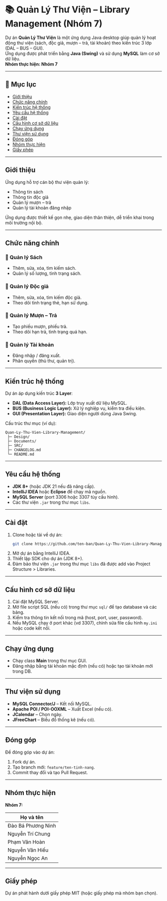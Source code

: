 # 📚 Quản Lý Thư Viện – Library Management (Nhóm 7)

Dự án **Quản Lý Thư Viện** là một ứng dụng Java desktop giúp quản lý hoạt động thư viện (sách, độc giả, mượn – trả, tài khoản) theo kiến trúc 3 lớp (DAL – BUS – GUI).  
Ứng dụng được phát triển bằng **Java (Swing)** và sử dụng **MySQL** làm cơ sở dữ liệu.  
**Nhóm thực hiện: Nhóm 7**

---

## 📑 Mục lục
- [Giới thiệu](#giới-thiệu)
- [Chức năng chính](#chức-năng-chính)
- [Kiến trúc hệ thống](#kiến-trúc-hệ-thống)
- [Yêu cầu hệ thống](#yêu-cầu-hệ-thống)
- [Cài đặt](#cài-đặt)
- [Cấu hình cơ sở dữ liệu](#cấu-hình-cơ-sở-dữ-liệu)
- [Chạy ứng dụng](#chạy-ứng-dụng)
- [Thư viện sử dụng](#thư-viện-sử-dụng)
- [Đóng góp](#đóng-góp)
- [Nhóm thực hiện](#nhóm-thực-hiện)
- [Giấy phép](#giấy-phép)

---

## Giới thiệu
Ứng dụng hỗ trợ cán bộ thư viện quản lý:
- Thông tin sách
- Thông tin độc giả
- Quản lý mượn – trả
- Quản lý tài khoản đăng nhập

Ứng dụng được thiết kế gọn nhẹ, giao diện thân thiện, dễ triển khai trong môi trường nội bộ.

---

## Chức năng chính
### 📝 Quản lý Sách
- Thêm, sửa, xóa, tìm kiếm sách.
- Quản lý số lượng, tình trạng sách.

### 👤 Quản lý Độc giả
- Thêm, sửa, xóa, tìm kiếm độc giả.
- Theo dõi tình trạng thẻ, hạn sử dụng.

### 🔄 Quản lý Mượn – Trả
- Tạo phiếu mượn, phiếu trả.
- Theo dõi hạn trả, tình trạng quá hạn.

### 🔑 Quản lý Tài khoản
- Đăng nhập / đăng xuất.
- Phân quyền (thủ thư, quản trị).

---

## Kiến trúc hệ thống
Dự án áp dụng kiến trúc **3 Layer**:
- **DAL (Data Access Layer):** Lớp truy xuất dữ liệu MySQL.
- **BUS (Business Logic Layer):** Xử lý nghiệp vụ, kiểm tra điều kiện.
- **GUI (Presentation Layer):** Giao diện người dùng Java Swing.

Cấu trúc thư mục (ví dụ):
```
Quan-Ly-Thu-Vien-Library-Management/
 ├─ Design/
 ├─ Documents/
 ├─ SRC/
 ├─ CHANGELOG.md
 └─ README.md
```

---

## Yêu cầu hệ thống
- **JDK 8+** (hoặc JDK 21 nếu đã nâng cấp).
- **IntelliJ IDEA** hoặc **Eclipse** để chạy mã nguồn.
- **MySQL Server** (port 3306 hoặc 3307 tùy cấu hình).
- Các thư viện `.jar` trong thư mục `libs`.

---

## Cài đặt
1. Clone hoặc tải về dự án:
   ```bash
   git clone https://github.com/ten-ban/Quan-Ly-Thu-Vien-Library-Management.git
   ```
2. Mở dự án bằng IntelliJ IDEA.
3. Thiết lập SDK cho dự án (JDK 8+).
4. Đảm bảo thư viện `.jar` trong thư mục `libs` đã được add vào Project Structure > Libraries.

---

## Cấu hình cơ sở dữ liệu
1. Cài đặt MySQL Server.
2. Mở file script SQL (nếu có) trong thư mục `sql/` để tạo database và các bảng.
3. Kiểm tra thông tin kết nối trong mã (host, port, user, password).
4. Nếu MySQL chạy ở port khác (vd 3307), chỉnh sửa file cấu hình `my.ini` hoặc code kết nối.

---

## Chạy ứng dụng
- Chạy class **Main** trong thư mục GUI.
- Đăng nhập bằng tài khoản mặc định (nếu có) hoặc tạo tài khoản mới trong DB.

---

## Thư viện sử dụng
- **MySQL Connector/J** – Kết nối MySQL.
- **Apache POI / POI-OOXML** – Xuất Excel (nếu có).
- **JCalendar** – Chọn ngày.
- **JFreeChart** – Biểu đồ thống kê (nếu có).

---

## Đóng góp
Để đóng góp vào dự án:
1. Fork dự án.
2. Tạo branch mới: `feature/ten-tinh-nang`.
3. Commit thay đổi và tạo Pull Request.

---

## Nhóm thực hiện

**Nhóm 7:**

| Họ và tên              |
|------------------------|
| Đào Bá Phương Ninh     |
| Nguyễn Trí Chung       |
| Phạm Văn Hoàn          |
| Nguyễn Văn Hiếu        |
| Nguyễn Ngọc An         |

---

## Giấy phép
Dự án phát hành dưới giấy phép MIT (hoặc giấy phép mà nhóm bạn chọn).
